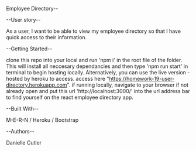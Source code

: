 Employee Directory--

--User story--

As a user, I want to be able to view my  employee directory so that I have quick access to their information.

--Getting Started--

clone this repo into your local and run 'npm i' in the root file of the folder. This will install all neccesary dependancies and then type 'npm run start' in terminal to begin hosting locally. Alternatively, you can use the live version - hosted by heroku to access. access here "https://homework-19-user-directory.herokuapp.com". if running locally, navigate to your browser if not already open and put this url 'http://localhost:3000/' into the url address bar to find yourself on the react employee directory app.

--Built With--

M-E-R-N / Heroku / Bootstrap

--Authors--

Danielle Cutler

